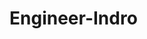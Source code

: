 # Engineer-Indro
<!DOCTYPE html>
<html lang="en">
<head>
    <meta charset="UTF-8">
    <meta name="viewport" content="width=device-width, initial-scale=1.0">
    <title>YouTube Redirect</title>
</head>
<body>
    
</body>
</html>
